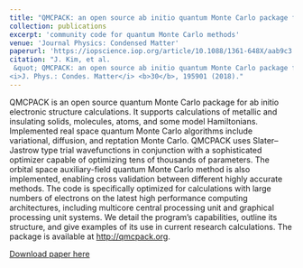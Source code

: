 ```yaml
---
title: "QMCPACK: an open source ab initio quantum Monte Carlo package for the electronic structure of atoms, molecules and solids"
collection: publications
excerpt: 'community code for quantum Monte Carlo methods'
venue: 'Journal Physics: Condensed Matter'
paperurl: 'https://iopscience.iop.org/article/10.1088/1361-648X/aab9c3'
citation: "J. Kim, et al.
 &quot; QMCPACK: an open source ab initio quantum Monte Carlo package for the electronic structure of atoms, molecules and solids &quot;
<i>J. Phys.: Condes. Matter</i> <b>30</b>, 195901 (2018)."
---
```

QMCPACK is an open source quantum Monte Carlo package for ab initio electronic structure calculations. It supports calculations of metallic and insulating solids, molecules, atoms, and some model Hamiltonians. Implemented real space quantum Monte Carlo algorithms include variational, diffusion, and reptation Monte Carlo. QMCPACK uses Slater–Jastrow type trial wavefunctions in conjunction with a sophisticated optimizer capable of optimizing tens of thousands of parameters. The orbital space auxiliary-field quantum Monte Carlo method is also implemented, enabling cross validation between different highly accurate methods. The code is specifically optimized for calculations with large numbers of electrons on the latest high performance computing architectures, including multicore central processing unit and graphical processing unit systems. We detail the program’s capabilities, outline its structure, and give examples of its use in current research calculations. The package is available at http://qmcpack.org.

[Download paper here](https://iopscience.iop.org/article/10.1088/1361-648X/aab9c3/pdf)
